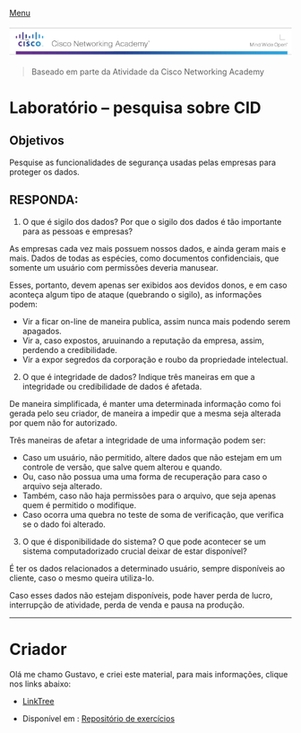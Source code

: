 [Menu](../README.md)

![Cisco](img/tela.png)

> Baseado em parte da Atividade da Cisco Networking Academy

# Laboratório – pesquisa sobre CID

## Objetivos

Pesquise as funcionalidades de segurança usadas pelas empresas para proteger os dados.

## RESPONDA:

1. O que é sigilo dos dados? Por que o sigilo dos dados é tão importante para as pessoas e empresas?

As empresas cada vez mais possuem nossos dados, e ainda geram mais e mais. Dados de todas as espécies, como documentos confidenciais, que somente um usuário com permissões deveria manusear.

Esses, portanto,  devem apenas ser exibidos aos devidos donos, e em caso aconteça algum tipo de ataque (quebrando o sigilo), as informações podem:

* Vir a ficar on-line de maneira publica, assim nunca mais podendo serem apagados.
* Vir a, caso expostos, aruuinando a reputação da empresa, assim, perdendo a credibilidade.
* Vir a expor segredos da corporação e roubo da propriedade intelectual.

2. O que é integridade de dados? Indique três maneiras em que a integridade ou credibilidade de dados é afetada.

De maneira simplificada, é manter uma determinada informação como foi gerada pelo seu criador, de maneira a impedir que a mesma seja alterada por quem não for autorizado.

Três maneiras de afetar a integridade de uma informação podem ser:

*  Caso um usuário, não permitido, altere dados que não estejam em um controle de versão, que salve quem alterou e quando.
* Ou, caso não possua uma uma forma de recuperação para caso o arquivo seja alterado.
* Também, caso não haja permissões para o arquivo, que seja apenas quem é permitido o modifique.
* Caso ocorra uma quebra no teste de soma de verificação, que verifica se o dado foi alterado.

3. O que é disponibilidade do sistema? O que pode acontecer se um sistema computadorizado crucial deixar de estar disponível?

É ter os dados relacionados a determinado usuário, sempre disponíveis ao cliente, caso o mesmo queira utiliza-lo.

Caso esses dados não estejam disponíveis, pode haver perda de lucro, interrupção de atividade, perda de venda e pausa na produção.   

***

# Criador
Olá me chamo Gustavo, e criei este material, para mais informações, clique nos links abaixo:

* [LinkTree](https://www.linktree.com.br/gusleaooliveira)


* Disponível em : [Repositório de exercícios](../README.md)
